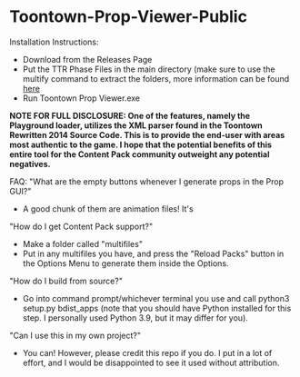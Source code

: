# Toontown-Prop-Viewer-Public
Installation Instructions:
- Download from the Releases Page
- Put the TTR Phase Files in the main directory (make sure to use the multify command to extract the folders, more information can be found
[here](https://toontownrewritten.fandom.com/wiki/Phase_files)
- Run Toontown Prop Viewer.exe

**NOTE FOR FULL DISCLOSURE: One of the features, namely the Playground loader, utilizes the XML parser found in the Toontown Rewritten 2014 Source Code. This is to provide the end-user with areas most authentic to the game. I hope that the potential benefits of this entire tool for the Content Pack community outweight any potential negatives.**

FAQ:
"What are the empty buttons whenever I generate props in the Prop GUI?" 
- A good chunk of them are animation files! It's 

"How do I get Content Pack support?"
- Make a folder called "multifiles"
- Put in any multifiles you have, and press the "Reload Packs" button in the Options Menu to generate them inside the Options.

"How do I build from source?"
- Go into command prompt/whichever terminal you use and call python3 setup.py bdist_apps (note that you should have Python installed for this step. I personally used Python 3.9, but it may differ for you).

"Can I use this in my own project?"
- You can! However, please credit this repo if you do. I put in a lot of effort, and I would be disappointed to see it used without attribution.
